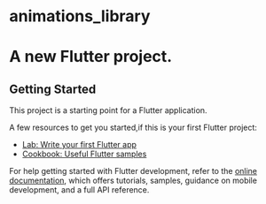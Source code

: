 # animations_library

# A new Flutter project.

## Getting Started

This project is a starting point for a Flutter application.

A few resources to get you started,if this is your first Flutter project:

- [Lab: Write your first Flutter app](https://docs.flutter.dev/get-started/codelab)
- [Cookbook: Useful Flutter samples](https://docs.flutter.dev/cookbook)

For help getting started with Flutter development, refer to the
[online documentation](https://docs.flutter.dev/), which offers tutorials,
samples, guidance on mobile development, and a full API reference.
